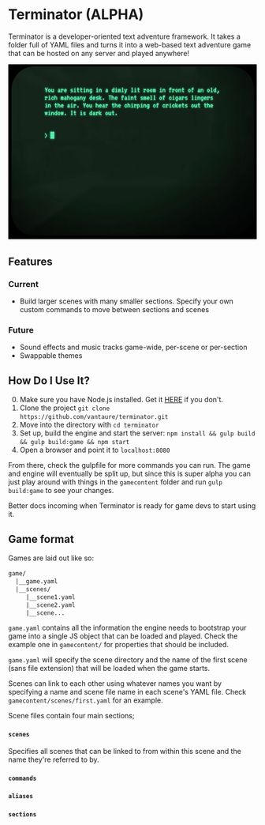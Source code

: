 # Terminator (ALPHA)
Terminator is a developer-oriented text adventure framework. It takes a folder full of YAML files and turns it into a web-based text adventure game that can be hosted on any server and played anywhere!

![Terminator Screenshot](screenshot.jpg?raw=true)

## Features
### Current
- Build larger scenes with many smaller sections. Specify your own custom commands to move between sections and scenes

### Future
- Sound effects and music tracks game-wide, per-scene or per-section
- Swappable themes

## How Do I Use It?
0. Make sure you have Node.js installed. Get it [HERE](https://nodejs.org/en/download/current/) if you don't.
1. Clone the project `git clone https://github.com/vantaure/terminator.git`
2. Move into the directory with `cd terminator`
3. Set up, build the engine and start the server: `npm install && gulp build && gulp build:game && npm start`
4. Open a browser and point it to `localhost:8080`

From there, check the gulpfile for more commands you can run. The game and engine will eventually be split up, but since this is super alpha you can just play around with things in the `gamecontent` folder and run `gulp build:game` to see your changes.

Better docs incoming when Terminator is ready for game devs to start using it.

## Game format
Games are laid out like so:
```
game/
  |__game.yaml
  |__scenes/
     |__scene1.yaml
	 |__scene2.yaml
	 |__scene...
```

`game.yaml` contains all the information the engine needs to bootstrap your game into a single JS object that can be loaded and played. Check the example one in `gamecontent/` for properties that should be included.

`game.yaml` will specify the scene directory and the name of the first scene (sans file extension) that will be loaded when the game starts.

Scenes can link to each other using whatever names you want by specifying a name and scene file name in each scene's YAML file. Check `gamecontent/scenes/first.yaml` for an example.

Scene files contain four main sections;

#### `scenes`
Specifies all scenes that can be linked to from within this scene and the name they're referred to by.

#### `commands`
#### `aliases`
#### `sections`
